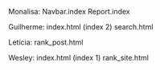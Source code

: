 Monalisa:
	Navbar.index
	Report.index

Guilherme:
	index.html (index 2)
	search.html

Letícia:
	rank_post.html
 
Wesley:
	index.html (index 1)
	rank_site.html
